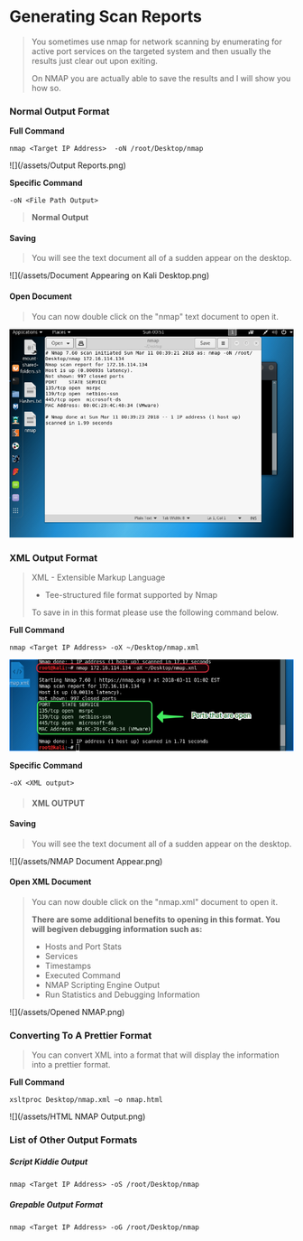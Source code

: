 # Generating Scan Reports

> You sometimes use nmap for network scanning by enumerating for active port services on the targeted system and then usually the results just clear out upon exiting.
>
> On NMAP you are actually able to save the results and I will show you how so.

### **Normal Output Format**

**Full Command**

```
nmap <Target IP Address>  -oN /root/Desktop/nmap
```

![](/assets/Output Reports.png)

**Specific Command**

```
-oN <File Path Output>
```

> **Normal Output**

#### Saving

> You will see the text document all of a sudden appear on the desktop.

![](/assets/Document Appearing on Kali Desktop.png)

#### Open Document

> You can now double click on the "nmap" text document to open it.

![](/assets/Text-Document-Opening.png)

### XML Output Format

> XML - Extensible Markup Language
>
> * Tee-structured file format supported by Nmap
>
> To save in in this format please use the following command below.

**Full Command**

```
nmap <Target IP Address> -oX ~/Desktop/nmap.xml
```

![](/assets/Nmap.png)

**Specific Command**

```
-oX <XML output>
```

> #### XML OUTPUT

#### Saving

> You will see the text document all of a sudden appear on the desktop.

![](/assets/NMAP Document Appear.png)

#### Open XML Document

> You can now double click on the "nmap.xml" document to open it.
>
> **There are some additional benefits to opening in this format. You will begiven debugging information such as:**
>
> * Hosts and Port Stats
> * Services
> * Timestamps
> * Executed Command
> * NMAP Scripting Engine Output
> * Run Statistics and Debugging Information

![](/assets/Opened NMAP.png)

### Converting To A Prettier Format

> You can convert XML into a format that will display the information into a prettier format.

**Full Command**

```
xsltproc Desktop/nmap.xml –o nmap.html
```

![](/assets/HTML NMAP Output.png)



### List of Other Output Formats



##### Script Kiddie Output

```
nmap <Target IP Address> -oS /root/Desktop/nmap
```

##### **Grepable Output Format**

```
nmap <Target IP Address> -oG /root/Desktop/nmap
```













